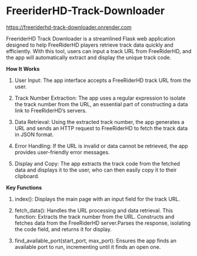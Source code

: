 # FreeriderHD-Track-Downloader
https://freeriderhd-track-downloader.onrender.com

FreeriderHD Track Downloader is a streamlined Flask web application designed to help FreeRiderHD players retrieve track data quickly and efficiently. With this tool, users can input a track URL from FreeRiderHD, and the app will automatically extract and display the unique track code.

**How It Works**

1. User Input: The app interface accepts a FreeRiderHD track URL from the user.
   
2. Track Number Extraction: The app uses a regular expression to isolate the track number from the URL, an essential part of constructing a data link to FreeRiderHD’s servers.
   
3. Data Retrieval: Using the extracted track number, the app generates a URL and sends an HTTP request to FreeRiderHD to fetch the track data in JSON format.
   
4. Error Handling: If the URL is invalid or data cannot be retrieved, the app provides user-friendly error messages.
   
5. Display and Copy: The app extracts the track code from the fetched data and displays it to the user, who can then easily copy it to their clipboard.
   
**Key Functions**

1. index(): Displays the main page with an input field for the track URL.
   
2. fetch_data(): Handles the URL processing and data retrieval. This function: Extracts the track number from the URL. Constructs and fetches data from the FreeRiderHD server.Parses the response, isolating the code field, and returns it for display.

3. find_available_port(start_port, max_port): Ensures the app finds an available port to run, incrementing until it finds an open one.

